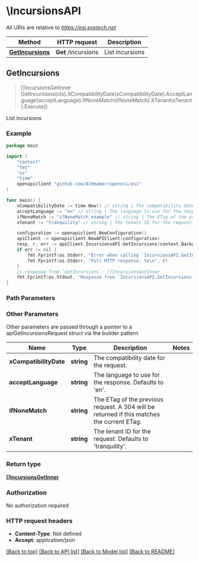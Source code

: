 # \IncursionsAPI

All URIs are relative to *https://esi.evetech.net*

Method | HTTP request | Description
------------- | ------------- | -------------
[**GetIncursions**](IncursionsAPI.md#GetIncursions) | **Get** /incursions | List incursions



## GetIncursions

> []IncursionsGetInner GetIncursions(ctx).XCompatibilityDate(xCompatibilityDate).AcceptLanguage(acceptLanguage).IfNoneMatch(ifNoneMatch).XTenant(xTenant).Execute()

List incursions



### Example

```go
package main

import (
	"context"
	"fmt"
	"os"
    "time"
	openapiclient "github.com/AlHeamer/openesi/esi"
)

func main() {
	xCompatibilityDate := time.Now() // string | The compatibility date for the request.
	acceptLanguage := "en" // string | The language to use for the response. Defaults to 'en'. (optional)
	ifNoneMatch := "ifNoneMatch_example" // string | The ETag of the previous request. A 304 will be returned if this matches the current ETag. (optional)
	xTenant := "tranquility" // string | The tenant ID for the request. Defaults to 'tranquility'. (optional)

	configuration := openapiclient.NewConfiguration()
	apiClient := openapiclient.NewAPIClient(configuration)
	resp, r, err := apiClient.IncursionsAPI.GetIncursions(context.Background()).XCompatibilityDate(xCompatibilityDate).AcceptLanguage(acceptLanguage).IfNoneMatch(ifNoneMatch).XTenant(xTenant).Execute()
	if err != nil {
		fmt.Fprintf(os.Stderr, "Error when calling `IncursionsAPI.GetIncursions``: %v\n", err)
		fmt.Fprintf(os.Stderr, "Full HTTP response: %v\n", r)
	}
	// response from `GetIncursions`: []IncursionsGetInner
	fmt.Fprintf(os.Stdout, "Response from `IncursionsAPI.GetIncursions`: %v\n", resp)
}
```

### Path Parameters



### Other Parameters

Other parameters are passed through a pointer to a apiGetIncursionsRequest struct via the builder pattern


Name | Type | Description  | Notes
------------- | ------------- | ------------- | -------------
 **xCompatibilityDate** | **string** | The compatibility date for the request. | 
 **acceptLanguage** | **string** | The language to use for the response. Defaults to &#39;en&#39;. | 
 **ifNoneMatch** | **string** | The ETag of the previous request. A 304 will be returned if this matches the current ETag. | 
 **xTenant** | **string** | The tenant ID for the request. Defaults to &#39;tranquility&#39;. | 

### Return type

[**[]IncursionsGetInner**](IncursionsGetInner.md)

### Authorization

No authorization required

### HTTP request headers

- **Content-Type**: Not defined
- **Accept**: application/json

[[Back to top]](#) [[Back to API list]](../README.md#documentation-for-api-endpoints)
[[Back to Model list]](../README.md#documentation-for-models)
[[Back to README]](../README.md)

